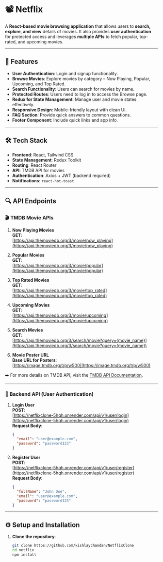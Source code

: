 # 📽️ Netflix

A **React-based movie browsing application** that allows users to **search, explore, and view** details of movies. It also provides **user authentication** for protected access and leverages **multiple APIs** to fetch popular, top-rated, and upcoming movies.

---

## 🚀 Features

- **User Authentication**: Login and signup functionality.
- **Browse Movies**: Explore movies by category – Now Playing, Popular, Upcoming, and Top Rated.
- **Search Functionality**: Users can search for movies by name.
- **Protected Routes**: Users need to log in to access the Browse page.
- **Redux for State Management**: Manage user and movie states effectively.
- **Responsive Design**: Mobile-friendly layout with clean UI.
- **FAQ Section**: Provide quick answers to common questions.
- **Footer Component**: Include quick links and app info.

---

## 🛠️ Tech Stack

- **Frontend**: React, Tailwind CSS
- **State Management**: Redux Toolkit
- **Routing**: React Router
- **API**: TMDB API for movies
- **Authentication**: Axios + JWT (backend required)
- **Notifications**: `react-hot-toast`

---


## 🔍 API Endpoints

### 🎬 **TMDB Movie APIs**

1. **Now Playing Movies**  
   **GET**:  
   [https://api.themoviedb.org/3/movie/now_playing](https://api.themoviedb.org/3/movie/now_playing)

2. **Popular Movies**  
   **GET**:  
   [https://api.themoviedb.org/3/movie/popular](https://api.themoviedb.org/3/movie/popular)

3. **Top Rated Movies**  
   **GET**:  
   [https://api.themoviedb.org/3/movie/top_rated](https://api.themoviedb.org/3/movie/top_rated)

4. **Upcoming Movies**  
   **GET**:  
   [https://api.themoviedb.org/3/movie/upcoming](https://api.themoviedb.org/3/movie/upcoming)

5. **Search Movies**  
   **GET**:  
   [https://api.themoviedb.org/3/search/movie?query={movie_name}](https://api.themoviedb.org/3/search/movie?query={movie_name})

6. **Movie Poster URL**  
   **Base URL for Posters**:  
   [https://image.tmdb.org/t/p/w500](https://image.tmdb.org/t/p/w500)

➡️ For more details on TMDB API, visit the [TMDB API Documentation](https://developers.themoviedb.org/3/getting-started/introduction).

---

### 🔑 **Backend API (User Authentication)**

1. **Login User**  
   **POST**:  
   [https://netflixclone-5hqh.onrender.com/api/v1/user/login](https://netflixclone-5hqh.onrender.com/api/v1/user/login)  
   **Request Body**:
   ```json
   {
     "email": "user@example.com",
     "password": "password123"
   }
   ```
2. **Register User**  
    **POST**:  
    [https://netflixclone-5hqh.onrender.com/api/v1/user/register](https://netflixclone-5hqh.onrender.com/api/v1/user/register)  
    **Request Body**:
   ```json
   {
     "fullName": "John Doe",
     "email": "user@example.com",
     "password": "password123"
   }
   ```

---

## ⚙️ Setup and Installation

1. **Clone the repository**:
   ```bash
   git clone https://github.com/kishlaychandan/NetflixClone
   cd netflix
   npm install
   ```
